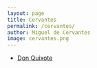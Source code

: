 ```yaml
---
layout: page
title: Cervantes
permalink: /cervantes/
author: Miguel de Cervantes
image: cervantes.png
---
```


* [Don Quixote](don-quixote)
